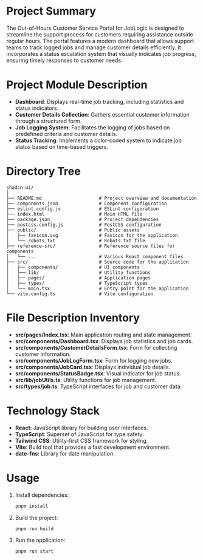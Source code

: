 # Project Summary
The Out-of-Hours Customer Service Portal for JobLogic is designed to streamline the support process for customers requiring assistance outside regular hours. The portal features a modern dashboard that allows support teams to track logged jobs and manage customer details efficiently. It incorporates a status escalation system that visually indicates job progress, ensuring timely responses to customer needs.

# Project Module Description
- **Dashboard**: Displays real-time job tracking, including statistics and status indicators.
- **Customer Details Collection**: Gathers essential customer information through a structured form.
- **Job Logging System**: Facilitates the logging of jobs based on predefined criteria and customer details.
- **Status Tracking**: Implements a color-coded system to indicate job status based on time-based triggers.

# Directory Tree
```
shadcn-ui/
│
├── README.md                     # Project overview and documentation
├── components.json               # Component configuration
├── eslint.config.js              # ESLint configuration
├── index.html                    # Main HTML file
├── package.json                  # Project dependencies
├── postcss.config.js             # PostCSS configuration
├── public/                       # Public assets
│   ├── favicon.svg               # Favicon for the application
│   └── robots.txt                # Robots.txt file
├── reference-src/                # Reference source files for components
│   └── ...                       # Various React component files
├── src/                          # Source code for the application
│   ├── components/               # UI components
│   ├── lib/                      # Utility functions
│   ├── pages/                    # Application pages
│   ├── types/                    # TypeScript types
│   └── main.tsx                  # Entry point for the application
└── vite.config.ts                # Vite configuration
```

# File Description Inventory
- **src/pages/Index.tsx**: Main application routing and state management.
- **src/components/Dashboard.tsx**: Displays job statistics and job cards.
- **src/components/CustomerDetailsForm.tsx**: Form for collecting customer information.
- **src/components/JobLogForm.tsx**: Form for logging new jobs.
- **src/components/JobCard.tsx**: Displays individual job details.
- **src/components/StatusBadge.tsx**: Visual indicator for job status.
- **src/lib/jobUtils.ts**: Utility functions for job management.
- **src/types/job.ts**: TypeScript interfaces for job and customer data.

# Technology Stack
- **React**: JavaScript library for building user interfaces.
- **TypeScript**: Superset of JavaScript for type safety.
- **Tailwind CSS**: Utility-first CSS framework for styling.
- **Vite**: Build tool that provides a fast development environment.
- **date-fns**: Library for date manipulation.

# Usage
1. Install dependencies:
   ```bash
   pnpm install
   ```
2. Build the project:
   ```bash
   pnpm run build
   ```
3. Run the application:
   ```bash
   pnpm run start
   ```
